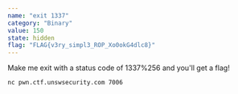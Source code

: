 ```yaml
---
name: "exit 1337"
category: "Binary"
value: 150
state: hidden
flag: "FLAG{v3ry_simpl3_ROP_Xo0okG4dlc8}"
---
```


Make me exit with a status code of 1337%256 and you'll get a flag!

```
nc pwn.ctf.unswsecurity.com 7006
```